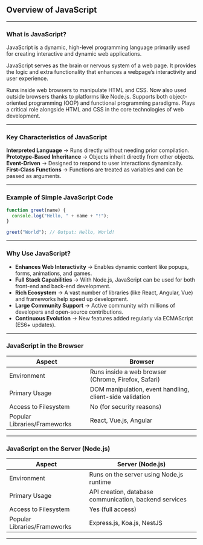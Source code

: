 ## Overview of JavaScript

---

### What is JavaScript?

<span class="emphasis">JavaScript</span> is a <span class="secondEmphasis">dynamic, high-level programming language</span> primarily used for creating <span class="emphasis">interactive and dynamic web applications</span>.

<span class="emphasis">JavaScript</span> serves as the <span class="secondEmphasis">brain or nervous system</span> of a web page. It provides the <span class="emphasis">logic</span> and extra functionality that enhances a webpage’s <span class="secondEmphasis">interactivity</span> and <span class="secondEmphasis">user experience</span>.

Runs inside web browsers to manipulate <span class="secondEmphasis">HTML</span> and <span class="secondEmphasis">CSS</span>.
Now also used outside browsers thanks to platforms like <span class="emphasis">Node.js</span>.
Supports both <span class="secondEmphasis">object-oriented programming (OOP)</span> and <span class="secondEmphasis">functional programming</span> paradigms.
Plays a critical role alongside <span class="secondEmphasis">HTML</span> and <span class="secondEmphasis">CSS</span> in the core technologies of web development.

---

### Key Characteristics of JavaScript

**Interpreted Language** → Runs directly without needing prior compilation.  
**Prototype-Based Inheritance** → Objects inherit directly from other objects.  
**Event-Driven** → Designed to respond to user interactions dynamically.  
**First-Class Functions** → Functions are treated as variables and can be passed as arguments.

---

### Example of Simple JavaScript Code

```javascript
function greet(name) {
  console.log("Hello, " + name + "!");
}

greet("World"); // Output: Hello, World!
```

---

### Why Use JavaScript?

- **Enhances Web Interactivity** → Enables dynamic content like popups, forms, animations, and games.  
- **Full Stack Capabilities** → With Node.js, JavaScript can be used for both front-end and back-end development.  
- **Rich Ecosystem** → A vast number of libraries (like React, Angular, Vue) and frameworks help speed up development.  
- **Large Community Support** → Active community with millions of developers and open-source contributions.  
- **Continuous Evolution** → New features added regularly via ECMAScript (ES6+ updates).

---

### JavaScript in the Browser

<table class="notesTable">
  <thead>
    <tr class="tableHeader">
      <th class="tableCellHeader">Aspect</th>
      <th class="tableCellHeader">Browser</th>
    </tr>
  </thead>
  <tbody>
    <tr class="tableRow">
      <td class="tableCell"><span class="emphasis">Environment</span></td>
      <td class="tableCell">Runs inside a web browser (Chrome, Firefox, Safari)</td>
    </tr>
    <tr class="tableRow">
      <td class="tableCell"><span class="emphasis">Primary Usage</span></td>
      <td class="tableCell">DOM manipulation, event handling, client-side validation</td>
    </tr>
    <tr class="tableRow">
      <td class="tableCell"><span class="emphasis">Access to Filesystem</span></td>
      <td class="tableCell">No (for security reasons)</td>
    </tr>
    <tr class="tableRow">
      <td class="tableCell"><span class="emphasis">Popular Libraries/Frameworks</span></td>
      <td class="tableCell">React, Vue.js, Angular</td>
    </tr>
  </tbody>
</table>

---

### JavaScript on the Server (Node.js)

<table class="notesTable">
  <thead>
    <tr class="tableHeader">
      <th class="tableCellHeader">Aspect</th>
      <th class="tableCellHeader">Server (Node.js)</th>
    </tr>
  </thead>
  <tbody>
    <tr class="tableRow">
      <td class="tableCell"><span class="emphasis">Environment</span></td>
      <td class="tableCell">Runs on the server using Node.js runtime</td>
    </tr>
    <tr class="tableRow">
      <td class="tableCell"><span class="emphasis">Primary Usage</span></td>
      <td class="tableCell">API creation, database communication, backend services</td>
    </tr>
    <tr class="tableRow">
      <td class="tableCell"><span class="emphasis">Access to Filesystem</span></td>
      <td class="tableCell">Yes (full access)</td>
    </tr>
    <tr class="tableRow">
      <td class="tableCell"><span class="emphasis">Popular Libraries/Frameworks</span></td>
      <td class="tableCell">Express.js, Koa.js, NestJS</td>
    </tr>
  </tbody>
</table>


---
